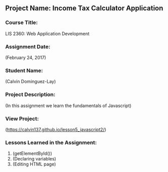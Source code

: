 ## Project Name:  Income Tax Calculator Application

### Course Title:
LIS 2360:  Web Application Development

### Assignment Date:  
(February 24, 2017)

### Student Name:  
(Calvin Dominguez-Lay)

### Project Description:
(In this assignment we learn the fundamentals of Javascript)

### View Project:
(https://calvin137.github.io/lesson5_javascript2/)

### Lessons Learned in the Assignment:
1. (getElementById())
2. (Declaring variables)
3. (Editing HTML page)
